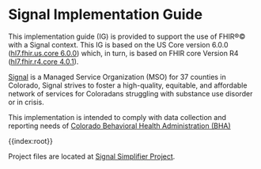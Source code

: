# Signal Implementation Guide

This implementation guide (IG) is provided to support the use of FHIR®️©️ with a Signal context. This IG is based on the US Core version 6.0.0 ([hl7.fhir.us.core 6.0.0](http://hl7.org/fhir/us/core/STU6/)) which, in turn, is based on FHIR core Version R4 ([hl7.fhir.r4.core 4.0.1](https://hl7.org/fhir/R4)).

[Signal](https://signalbhn.org/) is a Managed Service Organization (MSO) for 37 counties in Colorado, Signal strives to foster a high-quality, equitable, and affordable network of services for Coloradans struggling with substance use disorder or in crisis.

This implementation is intended to comply with data collection and reporting needs of [Colorado Behavioral Health Administration (BHA)](https://bha.colorado.gov/) 

{{index:root}}

Project files are located at [Signal Simplifier Project](https://simplifier.net/Signal-MSO-FHIR-Profiles/).